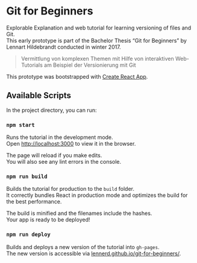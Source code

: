 # Git for Beginners

Explorable Explanation and web tutorial for learning versioning of files and Git.<br>
This early prototype is part of the Bachelor Thesis “Git for Beginners” by Lennart Hildebrandt
conducted in winter 2017.

> Vermittlung von komplexen Themen mit Hilfe von interaktiven Web-Tutorials am Beispiel der Versionierung mit Git

This prototype was bootstrapped with
[Create React App](https://github.com/facebookincubator/create-react-app).

## Available Scripts

In the project directory, you can run:

### `npm start`

Runs the tutorial in the development mode.<br>
Open [http://localhost:3000](http://localhost:3000) to view it in the browser.

The page will reload if you make edits.<br>
You will also see any lint errors in the console.

### `npm run build`

Builds the tutorial for production to the `build` folder.<br>
It correctly bundles React in production mode and optimizes the build for the best performance.

The build is minified and the filenames include the hashes.<br>
Your app is ready to be deployed!

### `npm run deploy`

Builds and deploys a new version of the tutorial into `gh-pages`.<br>
The new version is accessible via
[lennerd.github.io/git-for-beginners/](https://lennerd.github.io/git-for-beginners/).
